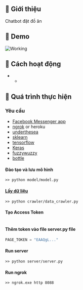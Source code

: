 ## 🧐 Giới thiệu<a name = "about"></a>
Chatbot đặt đồ ăn

## 🎥 Demo <a name = "demo"></a>
![Working]()

## 💭 Cách hoạt động <a name = "working"></a>
+ + 

## 🏁 Quá trình thực hiện <a name = "getting_started"></a>
### Yêu cầu
+ [Facebook Messenger app](https://developers.facebook.com/)
+ [ngrok](https://ngrok.com/) or heroku
+ [underthesea](https://pypi.org/project/underthesea/)
+ [sklearn](https://pypi.org/project/sklearn/)
+ [tensorflow](https://pypi.org/project/tensorflow/)
+ [Keras](https://pypi.org/project/Keras/)
+ [fuzzywuzzy](https://pypi.org/project/fuzzywuzzy/)
+ [bottle](https://pypi.org/project/bottle/)

#### Đào tạo và lưu mô hình
```
>> python model/model.py
```
#### [Lấy dữ liệu](https://loship.vn/trasuachain)
```
>> python crawler/data_crawler.py
```
#### Tạo Access Token
<a href="" rel="noopener">
 <img src=""></a>

#### Thêm token vào file server.py file
```python
PAGE_TOKEN = "EAAQgL..."
```
#### Run server
```
>> python server/server.py
```
#### Run ngrok
```
>> ngrok.exe http 8088
```

<a href="" rel="noopener">
 </a>


